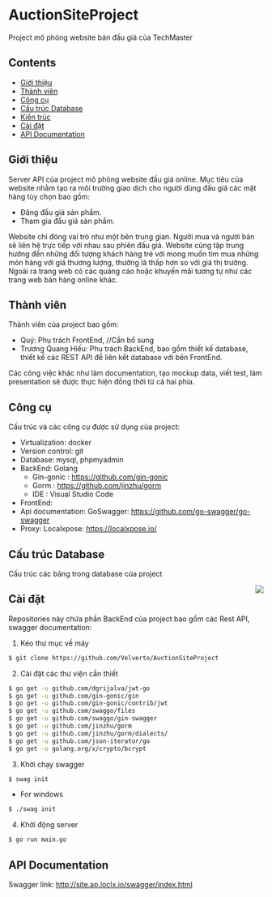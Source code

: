 # AuctionSiteProject
Project mô phỏng website bán đấu giá của TechMaster

## Contents
- [Giới thiệu](#Giới-thiệu)
- [Thành viên](#Thành-viên)
- [Công cụ](#Công-cụ)
- [Cấu trúc Database](#Cấu-trúc-Database)
- [Kiến trúc](#Kiến-trúc)
- [Cài đặt](#Cài-đặt)
- [API Documentation](#API-Documentation)


## Giới thiệu
Server API của project mô phỏng website đấu giá online. Mục tiêu của website nhằm tạo ra môi trường giao dịch cho người dùng đấu giá các mặt hàng tùy chọn bao gồm:
- Đăng đấu giá sản phẩm.
- Tham gia đấu giá sản phẩm.

Website chỉ đóng vai trò như một bên trung gian. Người mua và người bán sẽ liên hệ trực tiếp với nhau sau phiên đấu giá. Website cũng tập trung hướng đến những đối tượng khách hàng trẻ với mong muốn tìm mua những món hàng với giá thương lượng, thường là thấp hơn so với giá thị trường.
Ngoài ra trang web có các quảng cáo hoặc khuyến mãi tương tự như các trang web bán hàng online khác.

## Thành viên
Thành viên của project bao gồm:
- Quý: Phụ trách FrontEnd, //Cần bổ sung
- Trương Quang Hiếu: Phụ trách BackEnd, bao gồm thiết kế database, thiết kế các REST API để liên kết database với bên FrontEnd.

Các công việc khác như làm documentation, tạo mockup data, viết test, làm presentation sẽ được thực hiện đồng thời từ cả hai phía.

## Công cụ
Cấu trúc và các công cụ được sử dụng của project:
- Virtualization: docker
- Version control: git
- Database: mysql, phpmyadmin
- BackEnd: Golang
  - Gin-gonic : https://github.com/gin-gonic
  - Gorm : https://github.com/jinzhu/gorm
  - IDE : Visual Studio Code
- FrontEnd:
- Api documentation: GoSwagger: https://github.com/go-swagger/go-swagger
- Proxy: Localxpose: https://localxpose.io/

## Cấu trúc Database
Cấu trúc các bảng trong database của project

<img align="right" src="https://imgur.com/JXMaoYC.png">


## Cài đặt
Repositories này chứa phần BackEnd của project bao gồm các Rest API, swagger documentation:
1. Kéo thư mục về máy
```sh
$ git clone https://github.com/Velverto/AuctionSiteProject
```

2. Cài đặt các thư viện cần thiết
```sh
$ go get -u github.com/dgrijalva/jwt-go
$ go get -u github.com/gin-gonic/gin
$ go get -u github.com/gin-gonic/contrib/jwt
$ go get -u github.com/swaggo/files
$ go get -u github.com/swaggo/gin-swagger
$ go get -u github.com/jinzhu/gorm
$ go get -u github.com/jinzhu/gorm/dialects/
$ go get -u github.com/json-iterator/go
$ go get -u golang.org/x/crypto/bcrypt
```

3. Khởi chạy swagger
```sh
$ swag init
```
  - For windows
  ```sh
  $ ./swag init
  ```
  
4. Khởi động server
```sh
$ go run main.go
```

## API Documentation
Swagger link: http://site.ap.loclx.io/swagger/index.html
